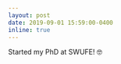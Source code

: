 ```yaml
---
layout: post
date: 2019-09-01 15:59:00-0400
inline: true
---
```

Started my PhD at SWUFE! :nerd_face: 
